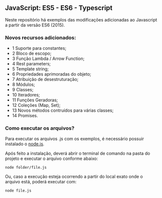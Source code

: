 ## JavaScript: ES5 - ES6 - Typescript

Neste repositório há exemplos das modificações adicionadas ao Javascript a partir da versão ES6 (2015).

### Novos recursos adicionados:

* 1 Suporte para constantes;
* 2 Bloco de escopo;
* 3 Função Lambda / Arrow Function;
* 4 Rest parameters;
* 5 Template string;
* 6 Propriedades aprimoradas do objeto;
* 7 Atribuição de desestruturação;
* 8 Módulos;
* 9 Classes;
* 10 Iteradores;
* 11 Funções Geradoras;
* 12 Coleções (Map, Set);
* 13 Novos métodos contruídos para várias classes;
* 14 Promises.

### Como executar os arquivos?

Para executar os arquivos .js com os exemplos, é necessário possuir instalado o [node.js](https://nodejs.org/en/).

Após feito a instalação, deverá abrir o terminal de comando na pasta do projeto e executar o arquivo conforme abaixo:

```
node folder/file.js
```

Ou, caso a execução esteja ocorrendo a partir do local exato onde o arquivo está, poderá executar com:

```
node file.js
```
